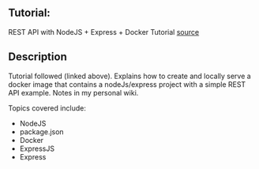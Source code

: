 ## Tutorial:
REST API with NodeJS + Express + Docker Tutorial   [source](https://www.youtube.com/watch?v=FqUmAS_GZfQ)

## Description
Tutorial followed (linked above). Explains how to create and locally serve a docker image that contains a nodeJs/express project with a simple REST API example. Notes in my personal wiki.

Topics covered include:
- NodeJS
- package.json
- Docker
- ExpressJS
- Express
